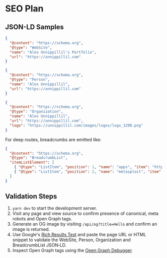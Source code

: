 # SEO Plan

## JSON-LD Samples

```json
{
  "@context": "https://schema.org",
  "@type": "WebSite",
  "name": "Alex Unnippillil's Portfolio",
  "url": "https://unnippillil.com"
}
```

```json
{
  "@context": "https://schema.org",
  "@type": "Person",
  "name": "Alex Unnippillil",
  "url": "https://unnippillil.com"
}
```

```json
{
  "@context": "https://schema.org",
  "@type": "Organization",
  "name": "Alex Unnippillil",
  "url": "https://unnippillil.com",
  "logo": "https://unnippillil.com/images/logos/logo_1200.png"
}
```

For deep routes, breadcrumbs are emitted like:

```json
{
  "@context": "https://schema.org",
  "@type": "BreadcrumbList",
  "itemListElement": [
    { "@type": "ListItem", "position": 1, "name": "apps", "item": "https://unnippillil.com/apps" },
    { "@type": "ListItem", "position": 2, "name": "metasploit", "item": "https://unnippillil.com/apps/metasploit" }
  ]
}
```

## Validation Steps

1. `yarn dev` to start the development server.
2. Visit any page and view source to confirm presence of canonical, meta robots and Open Graph tags.
3. Generate an OG image by visiting `/api/og?title=Hello` and confirm an image is returned.
4. Use Google's [Rich Results Test](https://search.google.com/test/rich-results) and paste the page URL or HTML snippet to validate the WebSite, Person, Organization and BreadcrumbList JSON‑LD.
5. Inspect Open Graph tags using the [Open Graph Debugger](https://developers.facebook.com/tools/debug/).

